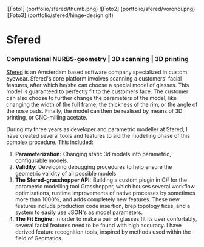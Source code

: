 <!-- images to process -->
![Foto1] (portfolio/sfered/thumb.png)
![Foto2] (portfolio/sfered/voronoi.png)
![Foto3] (portfolio/sfered/hinge-design.gif)

<!-- title -->
# Sfered

<!-- subtitle -->
### Computational NURBS-geometry | 3D scanning | 3D printing

<!-- body -->
[Sfered][1] is an Amsterdam based software company specialized in custom eyewear.
Sfered's core platform involves scanning a customers' facial features, after which he/she can choose a special model of glasses.
This model is guaranteed to perfectly fit to the customers face. The customer can also choose to further change the parameters of the model, like changing the width of the full frame, the thickness of the rim, or the angle of the nose pads. Finally, the model can then be realised by means of 3D printing, or CNC-milling acetate.

During my three years as developer and parametric modeller at Sfered, I have created several tools and features to aid the modelling phase of this complex procedure. This included:

1. **Parameterization:** Changing static 3d models into parametric, configurable models.
2. **Validity:** Developing debugging procedures to help ensure the geometric validity of all possible models
3. **The Sfered-grasshopper API:** Building a custom plugin in C# for the parametric modelling tool Grasshopper, which houses several workflow optimizations, runtime improvements of native processes by sometimes more than 1000%, and adds completely new features. These new features include production code insertion, brep topology fixes, and a system to easily use JSON's as model parameters.
4. **The Fit Engine:** In order to make a pair of glasses fit its user confortably, several facial features need to be found with high accuracy. I have derived feature recognition tools, inspired by methods used within the field of Geomatics.

<!-- links -->
[1]: <http://sfered.nl/> "Go to Sfered."
